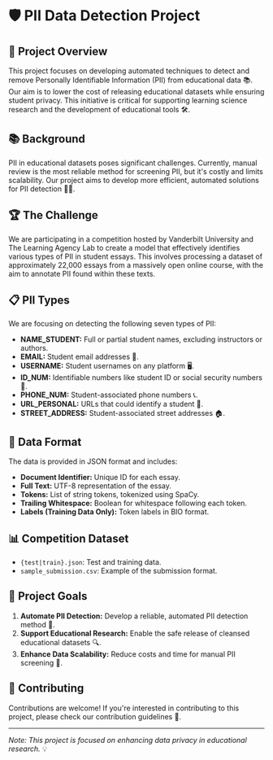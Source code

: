 # 🛡️ PII Data Detection Project

## 🌟 Project Overview

This project focuses on developing automated techniques to detect and remove Personally Identifiable Information (PII) from educational data 📚. Our aim is to lower the cost of releasing educational datasets while ensuring student privacy. This initiative is critical for supporting learning science research and the development of educational tools 🛠️.

## 📚 Background

PII in educational datasets poses significant challenges. Currently, manual review is the most reliable method for screening PII, but it's costly and limits scalability. Our project aims to develop more efficient, automated solutions for PII detection 🕵️‍♂️.

## 🏆 The Challenge

We are participating in a competition hosted by Vanderbilt University and The Learning Agency Lab to create a model that effectively identifies various types of PII in student essays. This involves processing a dataset of approximately 22,000 essays from a massively open online course, with the aim to annotate PII found within these texts.

## 📋 PII Types

We are focusing on detecting the following seven types of PII:

- **NAME_STUDENT:** Full or partial student names, excluding instructors or authors.
- **EMAIL:** Student email addresses 📧.
- **USERNAME:** Student usernames on any platform 🖥️.
- **ID_NUM:** Identifiable numbers like student ID or social security numbers 🔢.
- **PHONE_NUM:** Student-associated phone numbers 📞.
- **URL_PERSONAL:** URLs that could identify a student 🔗.
- **STREET_ADDRESS:** Student-associated street addresses 🏠.

## 📄 Data Format

The data is provided in JSON format and includes:

- **Document Identifier:** Unique ID for each essay.
- **Full Text:** UTF-8 representation of the essay.
- **Tokens:** List of string tokens, tokenized using SpaCy.
- **Trailing Whitespace:** Boolean for whitespace following each token.
- **Labels (Training Data Only):** Token labels in BIO format.

## 📊 Competition Dataset

- `{test|train}.json`: Test and training data.
- `sample_submission.csv`: Example of the submission format.

## 🎯 Project Goals

1. **Automate PII Detection:** Develop a reliable, automated PII detection method 🤖.
2. **Support Educational Research:** Enable the safe release of cleansed educational datasets 🔍.
3. **Enhance Data Scalability:** Reduce costs and time for manual PII screening 🚀.

## 👥 Contributing

Contributions are welcome! If you're interested in contributing to this project, please check our contribution guidelines 📃.

---

*Note: This project is focused on enhancing data privacy in educational research.* 💡
